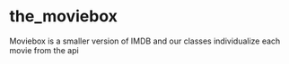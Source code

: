 # the_moviebox
Moviebox is a smaller version of IMDB and our classes individualize each movie from the api
